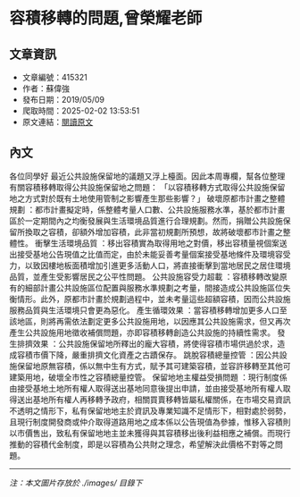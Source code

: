 # 容積移轉的問題,曾榮耀老師

## 文章資訊
- 文章編號：415321
- 作者：蘇偉強
- 發布日期：2019/05/09
- 爬取時間：2025-02-02 13:53:51
- 原文連結：[閱讀原文](https://real-estate.get.com.tw/Columns/detail.aspx?no=415321)

## 內文
各位同學好
最近公共設施保留地的議題又浮上檯面。因此本周專欄，幫各位整理有關容積移轉取得公共設施保留地之問題：
「以容積移轉方式取得公共設施保留地之方式對於既有土地使用管制之影響產生那些影響？」
破壞原都市計畫之整體規劃
：都市計畫擬定時，係整體考量人口數、公共設施服務水準，基於都市計畫區於一定期間內之均衡發展與生活環境品質進行合理規劃。然而，捐贈公共設施保留所換取之容積，卻額外增加容積，此非當初規劃所預想，故將破壞都市計畫之整體性。
衝擊生活環境品質
：移出容積實為取得用地之對價，移出容積量視個案送出接受基地公告現值之比值而定，由於未能妥善考量個案接受基地條件及環境容受力，以致因樓地板面積增加引進更多活動人口，將直接衝擊到當地居民之居住環境品質，並產生受影響居民之公平性問題。
公共設施容受力超載
：容積移轉改變原有的細部計畫公共設施區位配置與服務水準規劃之考量，間接造成公共設施區位失衡情形。此外，原都市計畫於規劃過程中，並未考量這些超額容積，因而公共設施服務品質與生活環境只會更為惡化。
產生循環效果
：當容積移轉增加更多人口至該地區，則將再需依法劃定更多公共設施用地，以因應其公共設施需求，但又再次產生公共設施用地徵收補償問題，亦即容積移轉創造公共設施的持續性需求。
發生排擠效果
：公共設施保留地所釋出的龐大容積，將使得容積市場供過於求，造成容積市價下降，嚴重排擠文化資產之古蹟保存。
跳脫容積總量控管
：因公共設施保留地原無容積，係以無中生有方式，賦予其可建築容積，並容許移轉至其他可建築用地，破壞全市性之容積總量控管。
保留地地主權益受損問題
：現行制度係由接受基地土地所有權人取得送出基地同意後提出申請，並由接受基地所有權人取得送出基地所有權人再移轉予政府，相關買賣移轉皆屬私權關係，在市場交易資訊不透明之情形下，私有保留地地主於資訊及專業知識不足情形下，相對處於弱勢，且現行制度開發商或仲介取得道路用地之成本係以公告現值為參據，惟移入容積則以市價售出，致私有保留地地主並未獲得與其容積移出後利益相應之補償。而現行推動的容積代金制度，即是以容積為公共財之理念，希望解決此價格不對等之問題。

---
*注：本文圖片存放於 ./images/ 目錄下*
